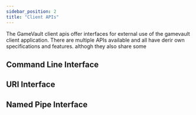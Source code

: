 ```yaml
---
sidebar_position: 2
title: "Client APIs"
---
```


The GameVault client apis offer interfaces for external use of the gamevault client application. There are multiple APIs available and all have derir own specifications and features. althogh they also share some

## Command Line Interface

## URI Interface

## Named Pipe Interface